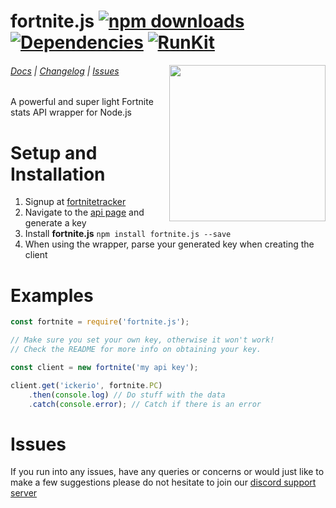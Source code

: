 # fortnite.js [![npm downloads](https://img.shields.io/npm/dt/fortnite.js.svg?maxAge=3600)](https://www.npmjs.com/package/fortnite.js) [![Dependencies](https://img.shields.io/david/ickerio/fortnite.js.svg?maxAge=3600)](https://david-dm.org/ickerio/fortnite.js) [![RunKit](https://badge.runkitcdn.com/fortnite.js.svg)](https://npm.runkit.com/fortnite.js)

<img src="https://user-images.githubusercontent.com/14541442/34761296-23fa9616-f61e-11e7-8530-e6af77046e99.png" width="250" align="right">

###### [Docs](https://fortnite.js.org) | [Changelog](changelog.md) | [Issues](#issues)

A powerful and super light Fortnite stats API wrapper for Node.js
 
# Setup and Installation
1. Signup at [fortnitetracker](https://fortnitetracker.com/)
2. Navigate to the [api page](https://fortnitetracker.com/site-api) and generate a key
3. Install **fortnite.js** `npm install fortnite.js --save`
4. When using the wrapper, parse your generated key when creating the client


# Examples
```js
const fortnite = require('fortnite.js');

// Make sure you set your own key, otherwise it won't work!
// Check the README for more info on obtaining your key.

const client = new fortnite('my api key');

client.get('ickerio', fortnite.PC)
    .then(console.log) // Do stuff with the data
    .catch(console.error); // Catch if there is an error
```

# Issues
If you run into any issues, have any queries or concerns or would just like to make a few suggestions please do not hesitate to join our [discord support server](https://discord.gg/FeFBsqN)